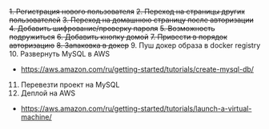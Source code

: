 ~~1. Регистрация нового пользователя~~
~~2. Переход на страницы других пользователей~~
~~3. Переход на домашнюю страницу после авторизации~~
~~4. Добавить шифрование/проверку пароля~~
~~5. Возможность подружиться~~
~~6. Добавить кнопку домой~~
~~7. Привести в порядок авторизацию~~
~~8. Запаковка в докер~~
9. Пуш докер образа в docker registry
10. Развернуть MySQL в AWS
  - https://aws.amazon.com/ru/getting-started/tutorials/create-mysql-db/
11. Перевезти проект на MySQL
12. Деплой на AWS
  - https://aws.amazon.com/ru/getting-started/tutorials/launch-a-virtual-machine/